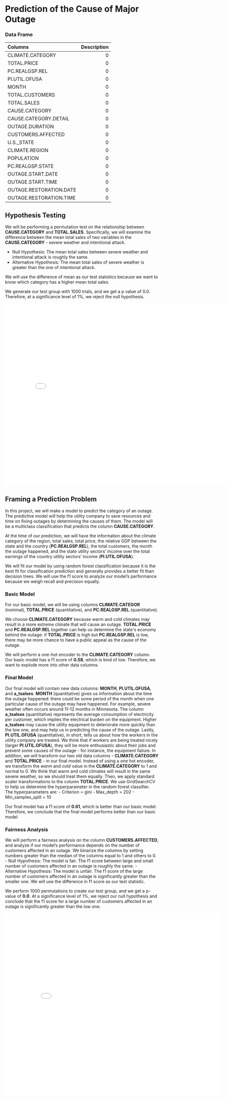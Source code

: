 # Prediction of the Cause of Major Outage

### Data Frame

| Columns                 |   Description |
|:------------------------|--------------:|
| CLIMATE.CATEGORY        |             0 |
| TOTAL.PRICE             |             0 |
| PC.REALGSP.REL          |             0 |
| PI.UTIL.OFUSA           |             0 |
| MONTH                   |             0 |
| TOTAL.CUSTOMERS         |             0 |
| TOTAL.SALES             |             0 |
| CAUSE.CATEGORY          |             0 |
| CAUSE.CATEGORY.DETAIL   |             0 |
| OUTAGE.DURATION         |             0 |
| CUSTOMERS.AFFECTED      |             0 |
| U.S._STATE              |             0 |
| CLIMATE.REGION          |             0 |
| POPULATION              |             0 |
| PC.REALGSP.STATE        |             0 |
| OUTAGE.START.DATE       |             0 |
| OUTAGE.START.TIME       |             0 |
| OUTAGE.RESTORATION.DATE |             0 |
| OUTAGE.RESTORATION.TIME |             0 |


## Hypothesis Testing
We will be performing a permutation test on the relationship between **CAUSE.CATEGORY** and **TOTAL.SALES**. Specifically, we will examine the difference between the mean total sales of two variables in the **CAUSE.CATEGORY** - severe weather and intentional attack. 
- Null Hypothesis: The mean total sales between severe weather and intentional attack is roughly the same.
- Alternative Hypothesis: The mean total sales of severe weather is greater than the one of intentional attack. 

We will use the difference of mean as our test statistics because we want to know which category has a higher mean total sales. 

We generate our test group with 1000 trials, and we get a p value of 0.0. Therefore, at a significance level of 1%, we reject the null hypothesis.

<iframe
  src="plt/hypo_test.html"
  width="800"
  height="600"
  frameborder="0"
></iframe>


## Framing a Prediction Problem
In this project, we will make a model to predict the category of an outage. The predictive model will help the utility company to save resources and time on fixing outages by determining the causes of them. The model will be a multiclass classification that predicts the column **CAUSE.CATEGORY**. 

At the time of our prediction, we will have the information about the climate category of the region, total sales, total price, the relative GDP between the state and the country (**PC.REALGSP.REL**), the total customers, the month the outage happened, and the state utility sectors’ income over the total earnings of the country utility sectors’ income (**PI.UTIL.OFUSA**). 

We will fit our model by using random forest classification because it is the best fit for classification prediction and generally provides a better fit than decision trees. We will use the f1 score to analyze our model’s performance because we weigh recall and precision equally. 

### Basic Model
For our basic model, we will be using columns **CLIMATE.CATEGOR** (nominal), **TOTAL.PRICE** (quantitative), and **PC.REALGSP.REL** (quantitative). 

We choose **CLIMATE.CATEGORY** because warm and cold climates may result in a more extreme climate that will cause an outage. **TOTAL.PRICE** and **PC.REALGSP.REL** together can help us determine the state's economy behind the outage: if **TOTAL.PRICE** is high but **PC.REALGSP.REL** is low, there may be more chance to have a public appeal as the cause of the outage. 

We will perform a one-hot encoder to the **CLIMATE.CATEGORY** column. Our basic model has a f1 score of **0.58**, which is kind of low. Therefore, we want to explode more into other data columns.  

### Final Model
Our final model will contain new data columns: **MONTH**, **PI.UTIL.OFUSA**, and **a_tsalses**. **MONTH** (quantitative) gives us information about the time the outage happened: there could be some period of the month when one particular cause of the outage may have happened. For example, severe weather often occurs around 11-12 months in Minnesota. The column **a_tsalses** (quantitative) represents the average consumption of electricity per customer, which implies the electrical burden on the equipment. Higher **a_tsalses** may cause the utility equipment to deteriorate more quickly than the low one, and may help us in predicting the cause of the outage. Lastly, **PI.UTIL.OFUSA** (quantitative), in short, tells us about how the workers in the utility company are treated. We think that if workers are being treated nicely (larger **PI.UTIL.OFUSA**), they will be more enthusiastic about their jobs and prevent some causes of the outage - for instance, the equipment failure. 
In addition, we will transform our two old data columns - **CLIMATE.CATEGORY** and **TOTAL.PRICE** - in our final model. Instead of using a one hot encoder, we transform the *warm* and *cold* value in the **CLIMATE.CATEGORY** to 1 and normal to 0. We think that warm and cold climates will result in the same severe weather, so we should treat them equally. Then, we apply standard scaler transformations to the column **TOTAL.PRICE**. 
We use GridSearchCV to help us determine the hyperparameter in the random forest classifier. The hyperparameters are:
    - Criterion = gini
    - Max_depth = 202
    - Min_samples_split = 10

Our final model has a f1 score of **0.61**, which is better than our basic model. Therefore, we conclude that the final model performs better than our basic model

### Fairness Analysis
We will perform a fairness analysis on the column **CUSTOMERS.AFFECTED**, and analyze if our model’s performance depends on the number of customers affected in an outage. We binarize the columns by setting numbers greater than the median of the columns equal to 1 and others to 0. 
	- Null Hypothesis: The model is fair. The f1 score between large and small number of customers affected in an outage is roughly the same. 
	- Alternative Hypothesis: The model is unfair. The f1 score of the large number of customers affected in an outage is significantly greater than the smaller one. 
We will use the difference in f1 score as our test statistic.

We perform 1000 permutations to create our test group, and we get a p-value of **0.0**. At a significance level of 1%, we reject our null hypothesis and conclude that the f1 score for a large number of customers affected in an outage is significantly greater than the low one. 

<iframe
  src="plt/fairness.html"
  width="700"
  height="600"
  frameborder="0"
></iframe>



